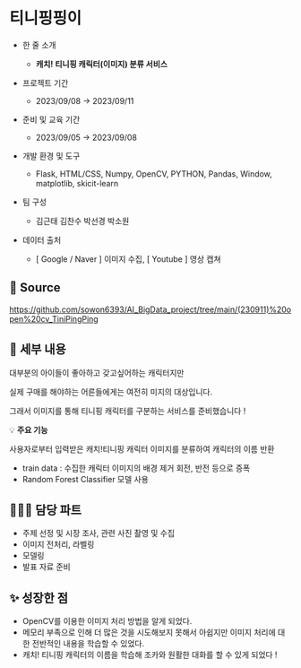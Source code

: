 # 티니핑핑이

- 한 줄 소개
  - **캐치! 티니핑 캐릭터(이미지) 분류 서비스**

- 프로젝트 기간
  - 2023/09/08 → 2023/09/11
- 준비 및 교육 기간
  - 2023/09/05 → 2023/09/08
- 개발 환경 및 도구
  - Flask, HTML/CSS, Numpy, OpenCV, PYTHON, Pandas, Window, matplotlib, skicit-learn
- 팀 구성
  - 김근태 김찬수 박선경 박소원
- 데이터 출처
  - [ Google / Naver ] 이미지 수집, [ Youtube ] 영상 캡쳐

## 🔗 **Source**
https://github.com/sowon6393/AI_BigData_project/tree/main/(230911)%20open%20cv_TiniPingPing

## 💖 세부 내용

대부분의 아이들이 좋아하고 갖고싶어하는 캐릭터지만


실제 구매를 해야하는 어른들에게는 여전히 미지의 대상입니다.


그래서 이미지를 통해 티니핑 캐릭터를 구분하는 서비스를 준비했습니다 !

💡 **주요 기능**
     
     
사용자로부터 입력받은 캐치!티니핑 캐릭터 이미지를 분류하여 캐릭터의 이름 반환
   - train data : 수집한 캐릭터 이미지의 배경 제거
                        회전, 반전 등으로 증폭
   - Random Forest Classifier 모델 사용

</aside>

## 👩🏻‍💼 담당 파트

- 주제 선정 및 시장 조사, 관련 사진 촬영 및 수집
- 이미지 전처리, 라벨링
- 모델링
- 발표 자료 준비

## ✨ 성장한 점

- OpenCV를 이용한 이미지 처리 방법을 알게 되었다.
- 메모리 부족으로 인해 더 많은 것을 시도해보지 못해서 아쉽지만 이미지 처리에 대한 전반적인 내용을 학습할 수 있었다.
- 캐치! 티니핑 캐릭터의 이름을 학습해 조카와 원활한 대화를 할 수 있게 되었다 !
